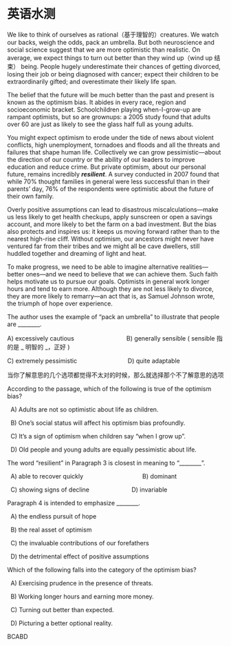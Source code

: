 # 英语水测

We like to think of ourselves as rational（基于理智的）creatures. We watch our backs, weigh the odds, pack an umbrella. But both neuroscience and social science suggest that we are more optimistic than realistic. On average, we expect things to turn out better than they wind up（wind up 结束） being. People hugely underestimate their chances of getting divorced, losing their job or being diagnosed with cancer; expect their children to be extraordinarily gifted; and overestimate their likely life span.

The belief that the future will be much better than the past and present is known as the optimism bias. It abides in every race, region and socioeconomic bracket. Schoolchildren playing when-I-grow-up are rampant optimists, but so are grownups: a 2005 study found that adults over 60 are just as likely to see the glass half full as young adults.

You might expect optimism to erode under the tide of news about violent conflicts, high unemployment, tornadoes and floods and all the threats and failures that shape human life. Collectively we can grow pessimistic—about the direction of our country or the ability of our leaders to improve education and reduce crime. But private optimism, about our personal future, remains incredibly **_resilient_**. A survey conducted in 2007 found that while 70% thought families in general were less successful than in their parents’ day, 76% of the respondents were optimistic about the future of their own family.

Overly positive assumptions can lead to disastrous miscalculations—make us less likely to get health checkups, apply sunscreen or open a savings account, and more likely to bet the farm on a bad investment. But the bias also protects and inspires us: it keeps us moving forward rather than to the nearest high-rise cliff. Without optimism, our ancestors might never have ventured far from their tribes and we might all be cave dwellers, still huddled together and dreaming of light and heat.

To make progress, we need to be able to imagine alternative realities—better ones—and we need to believe that we can achieve them. Such faith helps motivate us to pursue our goals. Optimists in general work longer hours and tend to earn more. Although they are not less likely to divorce, they are more likely to remarry—an act that is, as Samuel Johnson wrote, the triumph of hope over experience.

The author uses the example of “pack an umbrella” to illustrate that people are ________.

A) excessively cautious                               B) generally sensible ( sensible 指的是 _ 明智的 _，正好 )

C) extremely pessimistic                              D) quite adaptable

当你了解意思的几个选项都觉得不太对的时候，那么就选择那个不了解意思的选项

According to the passage, which of the following is true of the optimism bias?

  A) Adults are not so optimistic about life as children.

  B) One’s social status will affect his optimism bias profoundly.

  C) It’s a sign of optimism when children say “when I grow up”.

  D) Old people and young adults are equally pessimistic about life.

The word “resilient” in Paragraph 3 is closest in meaning to “________”.

  A) able to recover quickly                                   B) dominant

  C) showing signs of decline                         D) invariable

Paragraph 4 is intended to emphasize ________.

  A) the endless pursuit of hope

  B) the real asset of optimism

  C) the invaluable contributions of our forefathers

  D) the detrimental effect of positive assumptions

Which of the following falls into the category of the optimism bias?

  A) Exercising prudence in the presence of threats.

  B) Working longer hours and earning more money.

  C) Turning out better than expected.

  D) Picturing a better optional reality.

BCABD
